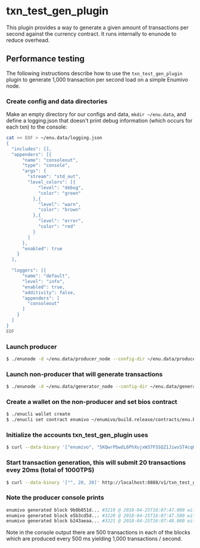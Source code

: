 # txn\_test\_gen\_plugin

This plugin provides a way to generate a given amount of transactions per second against the currency contract. It runs internally to enunode to reduce overhead.

## Performance testing

The following instructions describe how to use the `txn_test_gen_plugin` plugin to generate 1,000 transaction per second load on a simple Enumivo node.

### Create config and data directories
Make an empty directory for our configs and data, `mkdir ~/enu.data`, and define a logging.json that doesn't print debug information (which occurs for each txn) to the console:
```bash
cat << EOF > ~/enu.data/logging.json
{
  "includes": [],
  "appenders": [{
      "name": "consoleout",
      "type": "console",
      "args": {
        "stream": "std_out",
        "level_colors": [{
            "level": "debug",
            "color": "green"
          },{
            "level": "warn",
            "color": "brown"
          },{
            "level": "error",
            "color": "red"
          }
        ]
      },
      "enabled": true
    }
  ],

  "loggers": [{
      "name": "default",
      "level": "info",
      "enabled": true,
      "additivity": false,
      "appenders": [
        "consoleout"
      ]
    }
  ]
}
EOF
```

### Launch producer
```bash
$ ./enunode -d ~/enu.data/producer_node --config-dir ~/enu.data/producer_node -l ~/enu.data/logging.json --http-server-address "" -p enumivo -e
```

### Launch non-producer that will generate transactions
```bash
$ ./enunode -d ~/enu.data/generator_node --config-dir ~/enu.data/generator_node -l ~/enu.data/logging.json --plugin enumivo::txn_test_gen_plugin --plugin enumivo::wallet_api_plugin --plugin enumivo::chain_api_plugin --p2p-peer-address localhost:9876 --p2p-listen-endpoint localhost:5555
```

### Create a wallet on the non-producer and set bios contract
```bash
$ ./enucli wallet create
$ ./enucli set contract enumivo ~/enumivo/build.release/contracts/enu.bios/ 
```

### Initialize the accounts txn_test_gen_plugin uses
```bash
$ curl --data-binary '["enumivo", "5KQwrPbwdL6PhXujxW37FSSQZ1JiwsST4cqQzDeyXtP79zkvFD3"]' http://localhost:8888/v1/txn_test_gen/create_test_accounts
```

### Start transaction generation, this will submit 20 transactions evey 20ms (total of 1000TPS)
```bash
$ curl --data-binary '["", 20, 20]' http://localhost:8888/v1/txn_test_gen/start_generation
```

### Note the producer console prints
```bash
enumivo generated block 9b8b851d... #3219 @ 2018-04-25T16:07:47.000 with 500 trxs, lib: 3218
enumivo generated block e5b3cd5d... #3220 @ 2018-04-25T16:07:47.500 with 500 trxs, lib: 3219
enumivo generated block b243aeaa... #3221 @ 2018-04-25T16:07:48.000 with 500 trxs, lib: 3220
```

Note in the console output there are 500 transactions in each of the blocks which are produced every 500 ms yielding 1,000 transactions / second.
